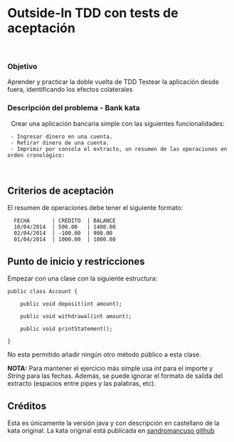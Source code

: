 Outside-In TDD con tests de aceptación
========================================
 
### Objetivo

Aprender y practicar la doble vuelta de TDD
Testear la aplicación desde fuera, identificando los efectos colaterales
 
### Descripción del problema - Bank kata
 
Crear una aplicación bancaria simple con las siguientes funcionalidades:

     - Ingresar dinero en una cuenta.
     - Retirar dinero de una cuenta.
     - Imprimir por consola el extracto, un resumen de las operaciones en orden cronológico:
 
## Criterios de aceptación

El resumen de operaciones debe tener el siguiente formato:

```
  FECHA       | CRÉDITO  | BALANCE
  10/04/2014  | 500.00   | 1400.00
  02/04/2014  | -100.00  | 900.00
  01/04/2014  | 1000.00  | 1000.00
```

## Punto de inicio y restricciones

Empezar con una clase con la siguiente estructura:

    public class Account {

        public void deposit(int amount);

        public void withdrawal(int amount);

        public void printStatement();

    }

No esta permitido añadir ningún otro método público a esta clase.

**NOTA:** Para mantener el ejercicio más simple usa _int_ para el importe y _String_ para las fechas.
Además, se puede ignorar el formato de salida del extracto (espacios entre pipes y las palabras, etc).


## Créditos

Esta es únicamente la versión java y con descripción en castellano de la kata original. La kata original está publicada en [sandromancuso github](https://github.com/sandromancuso/bank-kata-outsidein-screencast)

